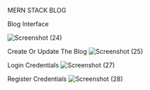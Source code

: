 MERN STACK BLOG

Blog Interface


![Screenshot (24)](https://github.com/shithinshetty/my-blog/assets/92690951/367b0ef9-78d9-4e96-ad8d-4b18a0abcb91)

Create Or Update The Blog
![Screenshot (25)](https://github.com/shithinshetty/my-blog/assets/92690951/e9720278-09d0-4967-81fb-263a43752001)

Login Credentials
![Screenshot (27)](https://github.com/shithinshetty/my-blog/assets/92690951/645fcf67-b58d-498a-98c1-81525d8d0cf1)

Register Credentials
![Screenshot (28)](https://github.com/shithinshetty/my-blog/assets/92690951/5fe9236b-b595-4e0e-b199-90fb3efd3797)
